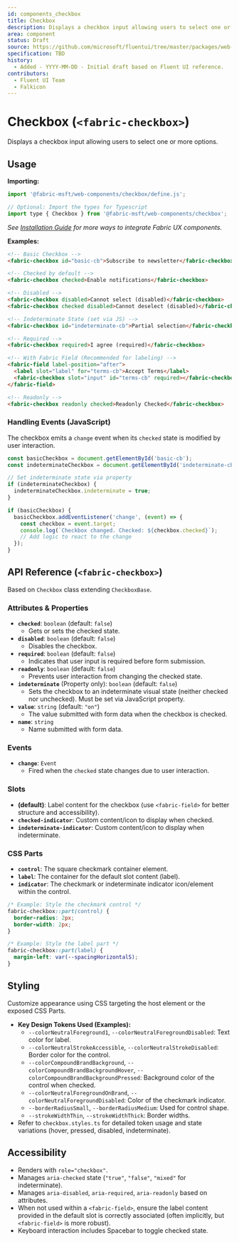 ```yaml
---
id: components_checkbox
title: Checkbox
description: Displays a checkbox input allowing users to select one or more options.
area: component
status: Draft
source: https://github.com/microsoft/fluentui/tree/master/packages/web-components/src/checkbox
specification: TBD
history:
  - Added - YYYY-MM-DD - Initial draft based on Fluent UI reference.
contributors:
  - Fluent UI Team
  - Falkicon
---
```


# Checkbox (`<fabric-checkbox>`)

Displays a checkbox input allowing users to select one or more options.

## Usage

**Importing:**

```javascript
import '@fabric-msft/web-components/checkbox/define.js';

// Optional: Import the types for Typescript
import type { Checkbox } from '@fabric-msft/web-components/checkbox';
```

*See [Installation Guide](../../guides/installation.md) for more ways to integrate Fabric UX components.*

**Examples:**

```html
<!-- Basic Checkbox -->
<fabric-checkbox id="basic-cb">Subscribe to newsletter</fabric-checkbox>

<!-- Checked by default -->
<fabric-checkbox checked>Enable notifications</fabric-checkbox>

<!-- Disabled -->
<fabric-checkbox disabled>Cannot select (disabled)</fabric-checkbox>
<fabric-checkbox checked disabled>Cannot deselect (disabled)</fabric-checkbox>

<!-- Indeterminate State (set via JS) -->
<fabric-checkbox id="indeterminate-cb">Partial selection</fabric-checkbox>

<!-- Required -->
<fabric-checkbox required>I agree (required)</fabric-checkbox>

<!-- With Fabric Field (Recommended for labeling) -->
<fabric-field label-position="after">
  <label slot="label" for="terms-cb">Accept Terms</label>
  <fabric-checkbox slot="input" id="terms-cb" required></fabric-checkbox>
</fabric-field>

<!-- Readonly -->
<fabric-checkbox readonly checked>Readonly Checked</fabric-checkbox>
```

### Handling Events (JavaScript)

The checkbox emits a `change` event when its `checked` state is modified by user interaction.

```javascript
const basicCheckbox = document.getElementById('basic-cb');
const indeterminateCheckbox = document.getElementById('indeterminate-cb');

// Set indeterminate state via property
if (indeterminateCheckbox) {
  indeterminateCheckbox.indeterminate = true;
}

if (basicCheckbox) {
  basicCheckbox.addEventListener('change', (event) => {
    const checkbox = event.target;
    console.log(`Checkbox changed. Checked: ${checkbox.checked}`);
    // Add logic to react to the change
  });
}
```

## API Reference (`<fabric-checkbox>`)

Based on `Checkbox` class extending `CheckboxBase`.

### Attributes & Properties

*   **`checked`**: `boolean` (default: `false`)
    *   Gets or sets the checked state.
*   **`disabled`**: `boolean` (default: `false`)
    *   Disables the checkbox.
*   **`required`**: `boolean` (default: `false`)
    *   Indicates that user input is required before form submission.
*   **`readonly`**: `boolean` (default: `false`)
    *   Prevents user interaction from changing the checked state.
*   **`indeterminate`** (Property only): `boolean` (default: `false`)
    *   Sets the checkbox to an indeterminate visual state (neither checked nor unchecked). Must be set via JavaScript property.
*   **`value`**: `string` (default: `"on"`)
    *   The value submitted with form data when the checkbox is checked.
*   **`name`**: `string`
    *   Name submitted with form data.

### Events

*   **`change`**: `Event`
    *   Fired when the `checked` state changes due to user interaction.

### Slots

*   **(default)**: Label content for the checkbox (use `<fabric-field>` for better structure and accessibility).
*   **`checked-indicator`**: Custom content/icon to display when checked.
*   **`indeterminate-indicator`**: Custom content/icon to display when indeterminate.

### CSS Parts

*   **`control`**: The square checkmark container element.
*   **`label`**: The container for the default slot content (label).
*   **`indicator`**: The checkmark or indeterminate indicator icon/element within the control.

```css
/* Example: Style the checkmark control */
fabric-checkbox::part(control) {
  border-radius: 2px;
  border-width: 2px;
}

/* Example: Style the label part */
fabric-checkbox::part(label) {
  margin-left: var(--spacingHorizontalS);
}
```

## Styling

Customize appearance using CSS targeting the host element or the exposed CSS Parts.

*   **Key Design Tokens Used (Examples):**
    *   `--colorNeutralForeground1`, `--colorNeutralForegroundDisabled`: Text color for label.
    *   `--colorNeutralStrokeAccessible`, `--colorNeutralStrokeDisabled`: Border color for the control.
    *   `--colorCompoundBrandBackground`, `--colorCompoundBrandBackgroundHover`, `--colorCompoundBrandBackgroundPressed`: Background color of the control when checked.
    *   `--colorNeutralForegroundOnBrand`, `--colorNeutralForegroundDisabled`: Color of the checkmark indicator.
    *   `--borderRadiusSmall`, `--borderRadiusMedium`: Used for control shape.
    *   `--strokeWidthThin`, `--strokeWidthThick`: Border widths.
*   Refer to `checkbox.styles.ts` for detailed token usage and state variations (hover, pressed, disabled, indeterminate).

## Accessibility

*   Renders with `role="checkbox"`.
*   Manages `aria-checked` state (`"true"`, `"false"`, `"mixed"` for indeterminate).
*   Manages `aria-disabled`, `aria-required`, `aria-readonly` based on attributes.
*   When not used within a `<fabric-field>`, ensure the label content provided in the default slot is correctly associated (often implicitly, but `<fabric-field>` is more robust).
*   Keyboard interaction includes Spacebar to toggle checked state. 